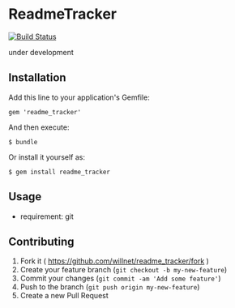 # ReadmeTracker

[![Build Status](https://travis-ci.org/willnet/readme_tracker.svg?branch=master)](https://travis-ci.org/willnet/readme_tracker)

under development

## Installation

Add this line to your application's Gemfile:

    gem 'readme_tracker'

And then execute:

    $ bundle

Or install it yourself as:

    $ gem install readme_tracker

## Usage

* requirement: git

## Contributing

1. Fork it ( https://github.com/willnet/readme_tracker/fork )
2. Create your feature branch (`git checkout -b my-new-feature`)
3. Commit your changes (`git commit -am 'Add some feature'`)
4. Push to the branch (`git push origin my-new-feature`)
5. Create a new Pull Request
